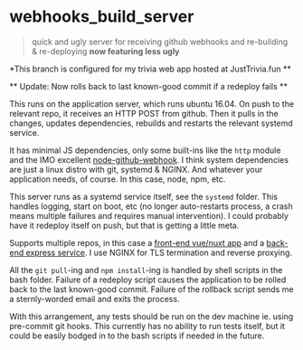 # webhooks_build_server


> quick and ugly server for receiving github webhooks and re-building & re-deploying
> **now featuring less ugly**

*This branch is configured for my trivia web app hosted at JustTrivia.fun **

** Update: Now rolls back to last known-good commit if a redeploy fails **

This runs on the application server, which runs ubuntu 16.04. On push to the relevant repo, it receives an HTTP POST from github. Then it pulls in the changes, updates dependencies, rebuilds and restarts the relevant systemd service.

It has minimal JS dependencies, only some built-ins like the `http` module and the IMO excellent [node-github-webhook](https://github.com/excaliburhan/node-github-webhook). I think system dependencies are just a linux distro with git, systemd & NGINX. And whatever your application needs, of course. In this case, node, npm, etc.

This server runs as a systemd service itself, see the `systemd` folder. This handles logging, start on boot, etc (no longer auto-restarts process, a crash means multiple failures and requires manual intervention). I could probably have it redeploy itself on push, but that is getting a little meta.

Supports multiple repos, in this case a [front-end vue/nuxt app](https://github.com/jeremy21212121/trivia-frontend) and a [back-end express service](https://github.com/jeremy21212121/express-trivia-server). I use NGINX for TLS termination and reverse proxying.

All the `git pull`-ing and `npm install`-ing is handled by shell scripts in the bash folder. Failure of a redeploy script causes the application to be rolled back to the last known-good commit. Failure of the rollback script sends me a sternly-worded email and exits the process.

With this arrangement, any tests should be run on the dev machine ie. using pre-commit git hooks. This currently has no ability to run tests itself, but it could be easily bodged in to the bash scripts if needed in the future.
